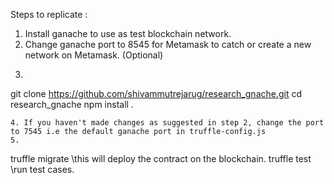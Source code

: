 Steps to replicate :

1. Install ganache to use as test blockchain network.
2. Change ganache port to 8545 for Metamask to catch or create a new network on Metamask. (Optional)
3. ```
git clone https://github.com/shivammutrejarug/research_gnache.git
cd research_gnache
npm install . 
```
4. If you haven't made changes as suggested in step 2, change the port to 7545 i.e the default ganache port in truffle-config.js 
5. 
```
truffle migrate \\this will deploy the contract on the blockchain.
truffle test \\run test cases.
```
